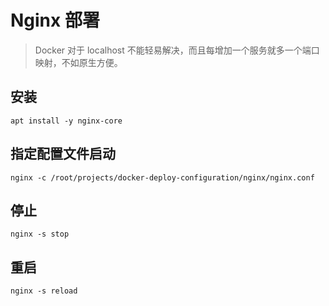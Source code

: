 # Nginx 部署

> Docker 对于 localhost 不能轻易解决，而且每增加一个服务就多一个端口映射，不如原生方便。

## 安装

```shell
apt install -y nginx-core
```

## 指定配置文件启动

```shell
nginx -c /root/projects/docker-deploy-configuration/nginx/nginx.conf
```

## 停止

```shell
nginx -s stop
```

## 重启

```shell
nginx -s reload
```
